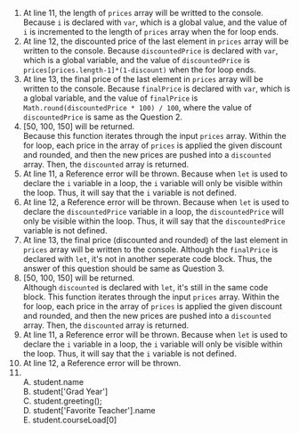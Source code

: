 1. At line 11, the length of <code>prices</code> array will be writted to the console. Because <code>i</code> is declared with <code>var</code>, which is a global value, and the value of <code>i</code> is incremented to the length of <code>prices</code> array when the for loop ends.   
2. At line 12, the discounted price of the last element in <code>prices</code> array will be written to the console. Because <code>discountedPrice</code> is declared with <code>var</code>, which is a global variable, and the value of <code>discountedPrice</code> is <code>prices[prices.length-1]*(1-discount)</code> when the for loop ends.
3. At line 13, the final price of the last element in <code>prices</code> array will be written to the console. Because <code>finalPrice</code> is declared with <code>var</code>, which is a global variable, and the value of <code>finalPrice</code> is <code>Math.round(discountedPrice * 100) / 100</code>, where the value of <code>discountedPrice</code> is same as the Question 2. 
4. [50, 100, 150] will be returned.  
Because this function iterates through the input <code>prices</code> array. Within the for loop, each price in the array of <code>prices</code> is applied the given discount and rounded, and then the new prices are pushed into a <code>discounted</code> array. Then, the <code>discounted</code> array is returned.
5. At line 11, a Reference error will be thrown. Because when <code>let</code> is used to declare the <code>i</code> variable in a loop, the <code>i</code> variable will only be visible within the loop. Thus, it will say that the <code>i</code> variable is not defined.
6. At line 12, a Reference error will be thrown. Because when <code>let</code> is used to declare the <code>discountedPrice</code> variable in a loop, the <code>discountedPrice</code> will only be visible within the loop. Thus, it will say that the <code>discountedPrice</code> variable is not defined. 
7. At line 13, the final price (discounted and rounded) of the last element in <code>prices</code> array will be written to the console. Although the <code>finalPrice</code> is declared with <code>let</code>, it's not in another seperate code block. Thus, the answer of this question should be same as Question 3. 
8. [50, 100, 150] will be returned.  
Although <code>discounted</code> is declared with <code>let</code>, it's still in the same code block. This function iterates through the input <code>prices</code> array. Within the for loop, each price in the array of <code>prices</code> is applied the given discount and rounded, and then the new prices are pushed into a <code>discounted</code> array. Then, the <code>discounted</code> array is returned.
9. At line 11, a Reference error will be thrown. Because when <code>let</code> is used to declare the <code>i</code> variable in a loop, the <code>i</code> variable will only be visible within the loop. Thus, it will say that the <code>i</code> variable is not defined.
10. At line 12, a Reference error will be thrown. 
13. \
A. student.name \
B. student['Grad Year'] \
C. student.greeting(); \
D. student['Favorite Teacher'].name \
E. student.courseLoad[0] 





